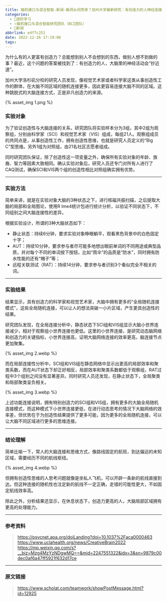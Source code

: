 ```yaml
---
title: 脑机接口与混合智能-新闻-脑洞从何而来？加州大学最新研究：有创造力的人神经连接会「抄近道」
categories:
  - 🌙进阶学习
  - ⭐脑机接口与混合智能研究团队（BCI团队）
  - 💫新闻
abbrlink: e4f7c251
date: 2022-12-26 17:19:08
tags:
---
```


为什么有的人更富有创造力？总能想到别人不会想到的东西，做别人想不到做的事？最近，这个问题的答案被找到了：有创造力的人，大脑里的神经活动会“抄近道”。

加州大学洛杉矶分校的研究人员发现，像视觉艺术家或者科学家这类从事创造性工作的群体，在大脑不同区域的随机连接更多，因此更容易连接大脑不同的区域。这种跳脱式的大脑连接方式，正是非凡创造力的来源。

{% asset_img 1.png %}

<!--more-->

### 实验对象

为了验证创造性与大脑连接的关系，研究团队将实验样本分为3组，其中2组为观察组，分别由科学家（SCI）和视觉艺术家（VIS）组成，每组21人。观察组成员的共同点是，从事创造性工作，拥有创造性思维，也就是研究人员定义的“Big C”型思维。另外1组为对照组，由21名社区志愿者组成。

同时研究团队保证，除了创造性这一项变量之外，确保所有实验对象的年龄、族裔、智力等因素大致相同。确认实验对象后，研究人员还专门对所有人进行了CAQ测试，确保SCI和VIS两个组的创造性相比对照组确实拥有优势。

***

### 实验方法

简单来讲，就是在实验对象大脑的3种状态之下，进行核磁共振扫描，之后提取大脑的局部和全局图论，使用R Ime4统计包进行统计分析，以验证不同状态下，不同组别之间大脑连接性的差异。

根据实验设计，所谓的3种大脑状态如下：
- 静止状态：持续6分钟，要求实验对象睁眼躺平，观看黑色背景中的白色固定十字；
- AUT：持续10分钟，要求参与者尽可能多地想出眼前单词的不同用途或典型品质，并对每个不同的单词按下按钮，比如“雨伞”的品质是“防水”，同时拥有防水性能的还有“帽子”等；
- 远程关联测试（RAT）：持续14分钟，要求参与者识别3个看似完全不相关的词。

***

### 实验结果

结果显示，具有创造力的科学家和视觉艺术家，大脑中拥有更多的“全局随机连接模式”，这些全局随机连接，可以让人的想法突破一小片区域，产生更具创造性的结果。

研究团队发现，在全局连接分析中，静态状态下SCI组和VIS组显示大脑小世界连接减少，相对于观察组小世界连接也更低。这里的小世界连接，是研究动态脑网络和创造力的关键指标，小世界连接高，证明大脑网络连接的效率更高，脑连接节点更加聚集。

{% asset_img 2.webp %}

而在局部连接性分析中，SCI组和VIS组在静态网络中显示出更高的局部效率和聚类系数，而在AUT状态下却正好相反，局部效率和聚类系数都低于观察组，RAT过程中3个组别之间没有显著差异。同时研究人员还发现，在静止状态下，全局聚类和局部聚类呈负相关。

{% asset_img 3.webp %}

上述功能连接说明，拥有特别创造力的SCI组和VIS组，拥有更多的大脑全局随机连接模式，而这种模式下小世界连接更低，在进行动态思考的情况下大脑网络的效率差，但优势在于为创造性结果提供了更多可能，因为更多的全局随机连接，可以让大脑不同区域进行更多的思维连接。

***

### 结论理解

简单比喻一下，常人的大脑连接和思维方式，像路线固定的航班，到达偏远的未知区域，需要经历不同的航线枢纽。

{% asset_img 4.webp %}

但拥有创造性思维的人思考问题就像是坐私人飞机，可以开辟一条新的航线直接到达。但这种连接的随机性也注定新的航线不一定正确，走错的可能性更大，不如固定航线效率高。

除此之外，分析结果还显示，在休息状态下，创造力更高的人，大脑局部区域拥有更高的处理能力。

***

### 参考资料

> <https://psycnet.apa.org/doiLanding?doi=10.1037%2Faca0000463>
> <https://www.uclahealth.org/news/CreativeBrain2022>
> <https://mp.weixin.qq.com/s?__biz=Mzg4MzYzNDgwMQ==&mid=2247551322&idx=3&sn=9879c00dec0af6a47ff5921f632d17ce>

***

### 原文链接

> <https://www.scholat.com/teamwork/showPostMessage.html?id=12925>
